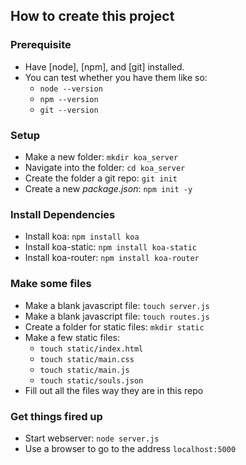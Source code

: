 ## How to create this project

### Prerequisite
* Have [node], [npm], and [git] installed.
* You can test whether you have them like so:
  * `node --version`
  * `npm --version`
  * `git --version`

### Setup
* Make a new folder: `mkdir koa_server`
* Navigate into the folder: `cd koa_server`
* Create the folder a git repo: `git init`
* Create a new *package.json*: `npm init -y`

### Install Dependencies
* Install koa: `npm install koa`
* Install koa-static: `npm install koa-static`
* Install koa-router: `npm install koa-router`

### Make some files
* Make a blank javascript file: `touch server.js`
* Make a blank javascript file: `touch routes.js`
* Create a folder for static files: `mkdir static`
* Make a few static files:
  * `touch static/index.html`
  * `touch static/main.css`
  * `touch static/main.js`
  * `touch static/souls.json`
* Fill out all the files way they are in this repo

### Get things fired up
* Start webserver: `node server.js`
* Use a browser to go to the address `localhost:5000`